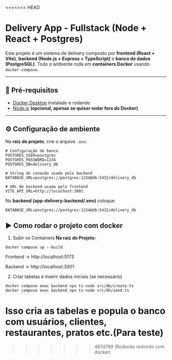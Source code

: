 <<<<<<< HEAD

# Delivery App - Fullstack (Node + React + Postgres)

Este projeto é um sistema de delivery composto por **frontend (React + Vite)**, **backend (Node.js + Express + TypeScript)** e **banco de dados (PostgreSQL)**.
Todo o ambiente roda em **containers Docker** usando `docker-compose`.

---

## 🚀 Pré-requisitos

- [Docker Desktop](https://www.docker.com/products/docker-desktop/) instalado e rodando
- [Node.js](https://nodejs.org/) **(opcional, apenas se quiser rodar fora do Docker)**

---
## ⚙️ Configuração de ambiente

Na **raiz do projeto**, crie o arquivo `.env`:

```env
# Configuração do banco
POSTGRES_USER=postgres
POSTGRES_PASSWORD=1234
POSTGRES_DB=delivery_db

# String de conexão usada pelo backend
DATABASE_URL=postgres://postgres:1234@db:5432/delivery_db

# URL do backend usada pelo frontend
VITE_API_URL=http://localhost:3001
```
No **backend (app-delivery-backend/.env)** coloque:

```env
DATABASE_URL=postgres://postgres:1234@db:5432/delivery_db
```

## ▶️ Como rodar o projeto com docker

1) Subir os Containers
**Na raiz do Projeto:**
```env
docker compose up --build
```
Frontend → http://localhost:5173

Backend → http://localhost:3001

2) Criar tabelas e inserir dados iniciais (se necessário)
```env
docker compose exec backend npx ts-node src/db/create.ts
docker compose exec backend npx ts-node src/db/seed.ts
```
Isso cria as tabelas e popula o banco com usuários, clientes, restaurantes, pratos etc.(Para teste)
=======

>>>>>>> 487d799 (Rodando redondo com docker)
